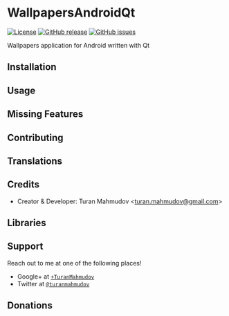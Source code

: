 # WallpapersAndroidQt
[![License](https://img.shields.io/badge/license-GPLv3-blue.svg)](http://www.gnu.org/licenses/gpl-3.0.en.html)
[![GitHub release](https://img.shields.io/github/release/turanmahmudov/WallpapersAndroidQt.svg)](https://github.com/turanmahmudov/WallpapersAndroidQt)
[![GitHub issues](https://img.shields.io/github/issues/turanmahmudov/WallpapersAndroidQt.svg)](https://github.com/turanmahmudov/WallpapersAndroidQt/issues)

Wallpapers application for Android written with Qt

## Installation

## Usage

## Missing Features

## Contributing

## Translations

## Credits
- Creator & Developer: Turan Mahmudov <[turan.mahmudov@gmail.com](mailto:turan.mahmudov@gmail.com)>

## Libraries

## Support
Reach out to me at one of the following places!

- Google+ at <a href="https://plus.google.com/+TuranMahmudov" target="_blank">`+TuranMahmudov`</a>
- Twitter at <a href="http://twitter.com/turanmahmudov" target="_blank">`@turanmahmudov`</a>

## Donations

